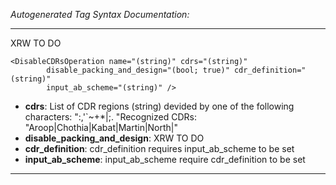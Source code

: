 _Autogenerated Tag Syntax Documentation:_

---
XRW TO DO

```
<DisableCDRsOperation name="(string)" cdrs="(string)"
        disable_packing_and_design="(bool; true)" cdr_definition="(string)"
        input_ab_scheme="(string)" />
```

-   **cdrs**: List of CDR regions (string) devided by one of the following characters: ":,'`~+*|;. "Recognized CDRs: "Aroop|Chothia|Kabat|Martin|North|"
-   **disable_packing_and_design**: XRW TO DO
-   **cdr_definition**: cdr_definition requires input_ab_scheme to be set
-   **input_ab_scheme**: input_ab_scheme require cdr_definition to be set

---
